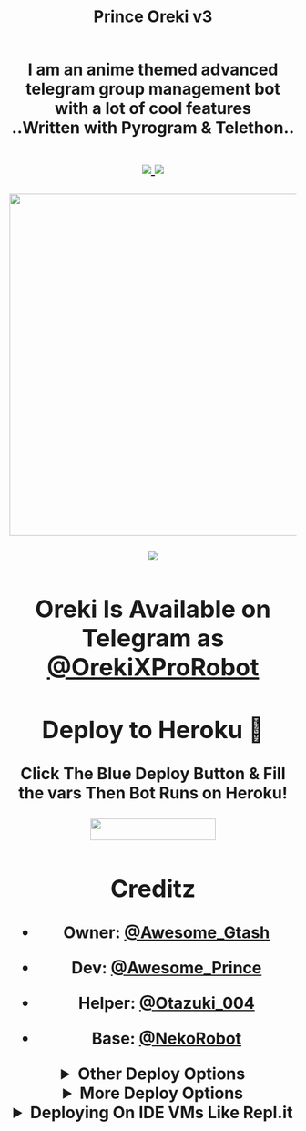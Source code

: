 <h1 align="center"><b>Prince Oreki v3<h2 align="center">

<h4 align="center">I am an anime themed advanced telegram group management bot with a lot of cool features <br> ..Written with Pyrogram & Telethon..</h4>
<p align='center'>
  <a href="https://www.python.org/" alt="made-with-python"> <img src="https://img.shields.io/badge/Made%20with-Python-1f425f.svg?style=flat-square&logo=python&color=blue" /> </a>
  <a href="https://github.com/Awesome-Gtash/OrekiRobot-3/graphs/commit-activity" alt="Maintenance"> <img src="https://img.shields.io/badge/Maintained%3F-Yes-red.svg?style=flat-square" /> </a>
</p>

<p align="center"><a href="https://t.me/OrekiXProRobot"><img src="https://te.legra.ph/file/bf426ef1ca910801efbd3.jpg" width="600"></a></p>

<p align="center"><a href="https://pypi.org/project/Telethon/"> <img src="https://img.shields.io/pypi/v/telethon?color=pink&label=telethon&logo=python&logoColor=green&style=for-the-badge" /></a></p>



## Oreki Is Available on Telegram as [@OrekiXProRobot](https://t.me/Orekixprorobot)

## Deploy to Heroku 💌

Click The Blue Deploy Button & Fill the vars Then Bot Runs on Heroku!
<p align="center"><a href="https://heroku.com/deploy?template=https://github.com/Awesome-Gtash/OrekiRobot-3"> <img src="https://img.shields.io/badge/Deploy%20To%20Heroku-blue?style=for-the-badge&logo=heroku" width="220" height="38.45"/></a></p>

## Creditz
	
	
- Owner: [@Awesome_Gtash](github.com//Awesome-Gtash)
- Dev: [@Awesome_Prince](github.com//Awesome-Prince)
- Helper: [@Otazuki_004](github.com//Otazuki004)

- Base: [@NekoRobot](github.com//Awesome_Prince//Awesome-Prince/NekoRobot-3)
	
<details>
	<summary>Other Deploy Options</summary>

[![Deploy to Koyeb](https://www.koyeb.com/static/images/deploy/button.svg)](https://app.koyeb.com/deploy?...)

<a href="https://cloud.okteto.com/#/deploy?repository=https://github.com/Awesome-Gtash/OrekiRobot-3"><img src="https://user-images.githubusercontent.com/36935426/167272305-91fd67c9-c3fc-4b4b-8a73-c35e57c8fcc5.png" height="40"></a>

<a href="https://railway.app"><img src="https://railway.app/button.svg" height="40"></a>
</details> 

<details>
    <summary>More Deploy Options</summary>
    <br>
    <p align="center">

    Deploying on Local Machine

</p>

```console
    ~$ git clone https://github.com/Awesome-Gtash/OrekiRobot-3.git
    ~$ cd OrekiRobot
    ~$ cp sample_config.py config.py
```

Edit Config.py with your own Values

Start with ```python3 -m OrekiRobot```

</details>    

<details>
     <summary>Deploying On IDE VMs Like Repl.it</summary>
       <br>
         <p align="left">
            <b> 

            Refer to Deploying On Local Machine.

 </b>
</p>
</details>
